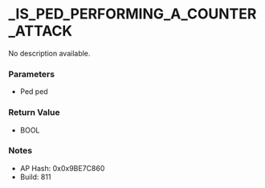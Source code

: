 # _IS_PED_PERFORMING_A_COUNTER_ATTACK

No description available.

### Parameters
* Ped ped

### Return Value
* BOOL

### Notes
* AP Hash: 0x0x9BE7C860
* Build: 811

